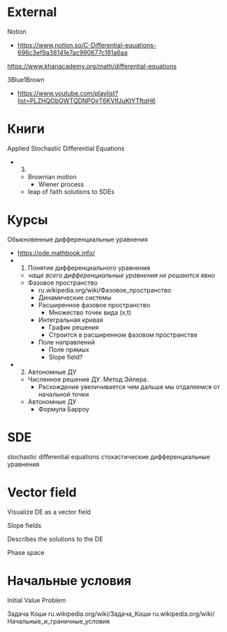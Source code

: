 
# External

Notion
- https://www.notion.so/C-Differential-equations-696c3ef9a38141e7ac990677c181a6aa


https://www.khanacademy.org/math/differential-equations

3Blue1Brown
- https://www.youtube.com/playlist?list=PLZHQObOWTQDNPOjrT6KVlfJuKtYTftqH6


# Книги

Applied Stochastic Differential Equations
- 3.
	- Brownian motion
		- Wiener process
	- leap of faith solutions to SDEs

# Курсы

Обыкновенные дифференциальные уравнения
- https://ode.mathbook.info/
- 1. Понятие дифференциального уравнения
	- *чаще всего дифференциальные уравнения не решаются явно*
	- Фазовое пространство
		- ru.wikipedia.org/wiki/Фазовое_пространство
		- Динамические системы
		- Расширенное фазовое пространство
			- Множество точек вида (x,t)
		 - Интегральная кривая
			 - График решения
			 - Строится в расширенном фазовом пространстве
		 - Поле направлений
			 - Поле прямых
			 - Slope field?
 - 2. Автономные ДУ
	 - Численное решение ДУ. Метод Эйлера.
		 - Расхождение увеличивается чем дальше мы отдаляемся от начальной точки
	 - Автономные ДУ
		 - Формула Барроу

# SDE

stochastic differential equations
стохастические дифференциальные уравнения

# Vector field

Visualize DE as a vector field

Slope fields

Describes the solutions to the DE

Phase space


# Начальные условия

Initial Value Problem

Задача Коши
ru.wikipedia.org/wiki/Задача_Коши
ru.wikipedia.org/wiki/Начальные_и_граничные_условия

